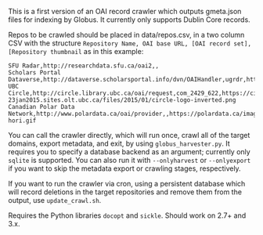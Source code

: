 This is a first version of an OAI record crawler which outputs gmeta.json files for indexing by Globus. It currently only supports Dublin Core records.

Repos to be crawled should be placed in data/repos.csv, in a two column CSV with the structure `Repository Name, OAI base URL, [OAI record set], [Repository thumbnail` as in this example:

~~~~~~~~~~~~~~~~~~~~~~~~~~~~~~~~~~~~~~~~~~~~~~~~~~~~~~~~~~~~~~~~~~~~~~~~~~~~~~~~
SFU Radar,http://researchdata.sfu.ca/oai2,,
Scholars Portal Dataverse,http://dataverse.scholarsportal.info/dvn/OAIHandler,ugrdr,http://images.scholarsportal.info/dataverse/logo.png
UBC Circle,http://circle.library.ubc.ca/oai/request,com_2429_622,https://circle-23jan2015.sites.olt.ubc.ca/files/2015/01/circle-logo-inverted.png
Canadian Polar Data Network,http://www.polardata.ca/oai/provider,,https://polardata.ca/images/ccin-hori.gif
~~~~~~~~~~~~~~~~~~~~~~~~~~~~~~~~~~~~~~~~~~~~~~~~~~~~~~~~~~~~~~~~~~~~~~~~~~~~~~~~

You can call the crawler directly, which will run once, crawl all of the target domains, export metadata, and exit, by using `globus_harvester.py`. It requires you to specify a database backend as an argument; currently only `sqlite` is supported. You can also run it with `--onlyharvest` or `--onlyexport` if you want to skip the metadata export or crawling stages, respectively.

If you want to run the crawler via cron, using a persistent database which will record deletions in the target repositories and remove them from the output, use `update_crawl.sh`.

Requires the Python libraries `docopt` and `sickle`. Should work on 2.7+ and 3.x.
